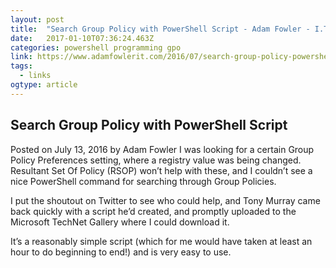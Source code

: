```yaml
---
layout: post 
title:  "Search Group Policy with PowerShell Script - Adam Fowler - I.T. From Australia" 
date:   2017-01-10T07:36:24.463Z 
categories: powershell programming gpo
link: https://www.adamfowlerit.com/2016/07/search-group-policy-powershell-script/
tags:
  - links
ogtype: article 
---
```


## Search Group Policy with PowerShell Script

Posted on July 13, 2016 by Adam Fowler
I was looking for a certain Group Policy Preferences setting, where a registry value was being changed. Resultant Set Of Policy (RSOP) won’t help with these, and I couldn’t see a nice PowerShell command for searching through Group Policies.

I put the shoutout on Twitter to see who could help, and Tony Murray came back quickly with a script he’d created, and promptly uploaded to the Microsoft TechNet Gallery where I could download it.

It’s a reasonably simple script (which for me would have taken at least an hour to do beginning to end!) and is very easy to use.